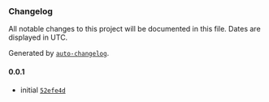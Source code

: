 ### Changelog

All notable changes to this project will be documented in this file. Dates are displayed in UTC.

Generated by [`auto-changelog`](https://github.com/CookPete/auto-changelog).

#### 0.0.1

- initial [`52efe4d`](https://github.com/wmakeev/xml-to-csv/commit/52efe4dc70e60ae7ba7f69015390596a19480a50)
